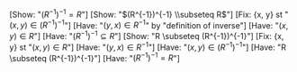 [Show: "$(R^{-1})^{-1} = R$"]
[Show: "$(R^{-1})^{-1} \\subseteq R$"]
[Fix: {x, y} st "$(x, y) \in (R^{-1})^{-1}$"]
[Have: "$(y, x) \in R^{-1}$" by "definition of inverse"]
[Have: "$(x, y) \in R$"]
[Have: "$(R^{-1})^{-1} \subseteq R$"]
[Show: "R \subseteq (R^{-1})^{-1}"]
[Fix: {x, y} st "$(x, y) \in R$"]
[Have: "$(y, x) \in R^{-1}$"]
[Have: "$(x, y) \in (R^{-1})^{-1}$"]
[Have: "R \subseteq (R^{-1})^{-1}"]
[Have: "$(R^{-1})^{-1} = R$"]